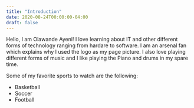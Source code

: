 ```yaml
---
title: "Introduction"
date: 2020-08-24T00:00:00-04:00
draft: false
---
```


Hello, I am Olawande Ayeni!
I love learning about IT and other different forms of technology ranging from hardare to software. I am an arsenal fan which explains why I used the  logo as my page picture. I also love playing different forms of music and I like playing the Piano and drums in my spare time.

Some of my favorite sports to watch are the following:
<ul>
  <li>Basketball</li>
  <li>Soccer</li>
  <li>Football</li>
</ul>
